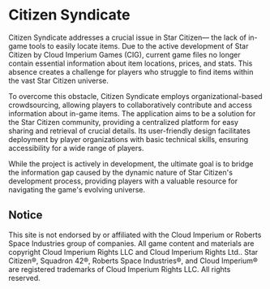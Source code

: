 # Citizen Syndicate

Citizen Syndicate addresses a crucial issue in Star Citizen— the lack of in-game tools to easily locate items. Due to the active development of Star Citizen by Cloud Imperium Games (CIG), current game files no longer contain essential information about item locations, prices, and stats. This absence creates a challenge for players who struggle to find items within the vast Star Citizen universe.

To overcome this obstacle, Citizen Syndicate employs organizational-based crowdsourcing, allowing players to collaboratively contribute and access information about in-game items. The application aims to be a solution for the Star Citizen community, providing a centralized platform for easy sharing and retrieval of crucial details. Its user-friendly design facilitates deployment by player organizations with basic technical skills, ensuring accessibility for a wide range of players.

While the project is actively in development, the ultimate goal is to bridge the information gap caused by the dynamic nature of Star Citizen's development process, providing players with a valuable resource for navigating the game's evolving universe.

## Notice
This site is not endorsed
by or affiliated with the Cloud Imperium or Roberts Space Industries group of
companies. All game content and materials are copyright Cloud Imperium Rights LLC
and Cloud Imperium Rights Ltd.. Star Citizen®, Squadron 42®, Roberts Space Industries®,
and Cloud Imperium® are registered trademarks of Cloud Imperium Rights LLC. All
rights reserved.